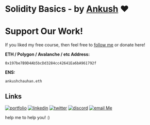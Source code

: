 # Solidity Basics - by [Ankush](https://bitly.com/ankushchauhan) ❤️ 

# Support Our Work!

If you liked my free course, then feel free to [follow me](https://linktr.ee/ankushchauhan) or donate here!

**ETH / Polygon / Avalanche / etc Address:** 
``` 
0x197be7B9D4Ab5bcDd3284cc42641Ea6bA961792f 
``` 

**ENS:** 

```
ankushchauhan.eth
```

## Links 

[![portfolio](https://img.shields.io/badge/my_portfolio-000?style=for-the-badge&logo=ko-fi&logoColor=white)](https://ankush.ml)
[![linkedin](https://img.shields.io/badge/linkedin-0A66C2?style=for-the-badge&logo=linkedin&logoColor=white)](https://www.linkedin.com/in/ankushchauhan14)
[![twitter](https://img.shields.io/badge/twitter-1DA1F2?style=for-the-badge&logo=twitter&logoColor=white)](https://twitter.com/anproghub)
[![discord](https://img.shields.io/badge/discord-000?style=for-the-badge&logo=discord&logoColor=white)](https://discord.com/invite/GXc8Y7p)
[![email Me](https://img.shields.io/badge/gmail-101010?style=for-the-badge&logo=gmail&logoColor=white)](mailto:ac.ankushchauhan.2006@gmail.com)

help me to help you! :)